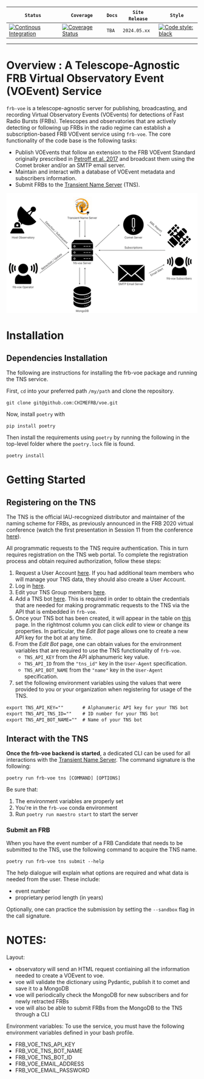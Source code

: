 |   **`Status`**   | **`Coverage`**  |   **`Docs`**    |  **`Site Release`**  |   **`Style`**    |
|-----------------|-----------------|-----------------|-----------------| -----------------|
[![Continous Integration](https://github.com/CHIMEFRB/voe/actions/workflows/ci.yml/badge.svg?branch=master)](https://github.com/CHIMEFRB/voe/actions/workflows/ci.yml) | [![Coverage Status](https://coveralls.io/repos/github/CHIMEFRB/voe/badge.svg?branch=main)](https://coveralls.io/github/CHIMEFRB/voe?branch=main) | `TBA` | `2024.05.xx` | [![Code style: black](https://img.shields.io/badge/code%20style-black-000000.svg)](https://black.readthedocs.io/en/stable/) |
---

# Overview : A Telescope-Agnostic FRB Virtual Observatory Event (VOEvent) Service

`frb-voe` is a telescope-agnostic server for publishing, broadcasting, and recording Virtual Observatory Events (VOEvents) for detections of Fast Radio Bursts (FRBs). Telescopes and observatories that are actively detecting or following up FRBs in the radio regime can establish a subscription-based FRB VOEvent service using `frb-voe`. The core functionality of the code base is the following tasks:

- Publish VOEvents that follow an extension to the FRB VOEvent Standard originally prescribed in [Petroff et al. 2017](https://arxiv.org/abs/1710.08155) and broadcast them using the Comet broker and/or an SMTP email server.
- Maintain and interact with a database of VOEvent metadata and subscribers information.
- Submit FRBs to the [Transient Name Server](https://www.wis-tns.org) (TNS).

![frb-voe-workflow](/frb-voe-workflow.png?raw=true "The frb-voe Workflow")


# Installation
## Dependencies Installation

The following are instructions for installing the frb-voe package and running the TNS service.

First, `cd` into your preferred path `/my/path` and clone the repository.

```
git clone git@github.com:CHIMEFRB/voe.git
```

Now, install `poetry` with

```
pip install poetry
```

Then install the requirements using `poetry` by running the following in the top-level folder where the `poetry.lock` file is found.

```
poetry install
```

# Getting Started

## Registering on the TNS

The TNS is the official IAU-recognized distributor and maintainer of the naming scheme for FRBs, as previously announced in the FRB 2020 virtual conference (watch the first presentation in Session 11 from the conference [here](https://www.youtube.com/watch?v=mgqXDtYDPJE&list=PLPIVxyomLL89sdsz770tYRWJL048H5CtE&index=11&t=394s&ab_channel=FRB2020)).

All programmatic requests to the TNS require authentication. This in turn requires registration on the TNS web portal. To complete the registration process and obtain required authorization, follow these steps:

1. Request a User Account [here](https://www.wis-tns.org/user/register). If you had additional team members who will manage your TNS data, they should also create a User Account.
2. Log in [here](https://www.wis-tns.org/user).
3. Edit your TNS Group members [here](https://www.wis-tns.org/groups).
4. Add a TNS bot [here](https://www.wis-tns.org/bots). This is required in order to obtain the credentials that are needed for making programmatic requests to the TNS via the API that is embedded in `frb-voe`.
5. Once your TNS bot has been created, it will appear in the table on [this](https://www.wis-tns.org/bots) page. In the rightmost column you can click *edit* to view or change its properties. In particular, the *Edit Bot* page allows one to create a new API key for the bot at any time.
6. From the *Edit Bot* page, one can obtain values for the environment variables that are required to use the TNS functionality of `frb-voe`.
    - `TNS_API_KEY` from the API alphanumeric key value.
    - `TNS_API_ID` from the `"tns_id"` key in the `User-Agent` specification.
    - `TNS_API_BOT_NAME` from the `"name"` key in the `User-Agent` specification.
7. set the following environment variables using the values that were provided to you or your organization when registering for usage of the TNS.
```
export TNS_API_KEY=""       # Alphanumeric API key for your TNS bot
export TNS_API_TNS_ID=""    # ID number for your TNS bot
export TNS_API_BOT_NAME=""  # Name of your TNS bot
```

## Interact with the TNS

**Once the frb-voe backend is started**, a dedicated CLI can be used for all interactions with the [Transient Name Server](https://www.wis-tns.org/). The command signature is the following:

```
poetry run frb-voe tns [COMMAND] [OPTIONS]
```
Be sure that:
1. The environment variables are properly set
2. You're in the `frb-voe` conda environment
3. Run `poetry run maestro start` to start the server

### Submit an FRB

When you have the event number of a FRB Candidate that needs to be submitted to the TNS, use the following command to acquire the TNS name.

```
poetry run frb-voe tns submit --help
```

The help dialogue will explain what options are required and what data is needed from the user. These include:

- event number
- proprietary period length (in years)

Optionally, one can practice the submission by setting the `--sandbox` flag in the call signature.

# NOTES: 

Layout:
- observatory will send an HTML request contiaining all the information needed to create a VOEvent to voe.
- voe will validate the dictionary using Pydantic, publish it to comet and save it to a MongoDB
- voe will periodically check the MongoDB for new subscribers and for newly retracted FRBs
- voe will also be able to submit FRBs from the MongoDB to the TNS through a CLI

Environment variables: To use the service, you must have the following environment variables defined in your bash profile.
- FRB_VOE_TNS_API_KEY
- FRB_VOE_TNS_BOT_NAME
- FRB_VOE_TNS_BOT_ID
- FRB_VOE_EMAIL_ADDRESS
- FRB_VOE_EMAIL_PASSWORD
